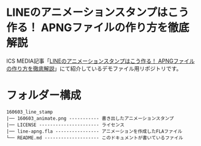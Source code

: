 # LINEのアニメーションスタンプはこう作る！ APNGファイルの作り方を徹底解説

ICS MEDIA記事「[LINEのアニメーションスタンプはこう作る！ APNGファイルの作り方を徹底解説](https://ics.media/entry/12268)」にて紹介しているデモファイル用リポジトリです。

# フォルダー構成
```
160603_line_stamp
|── 160603_animate.png ----------- 書き出したアニメーションスタンプ
|── LICENSE ---------------------- ライセンス
|── line-apng.fla ---------------- アニメーションを作成したFLAファイル
└── README.md -------------------- このドキュメントが書いているファイル
```